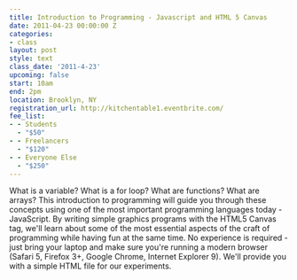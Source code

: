 ```yaml
---
title: Introduction to Programming - Javascript and HTML 5 Canvas
date: 2011-04-23 00:00:00 Z
categories:
- class
layout: post
style: text
class_date: '2011-4-23'
upcoming: false
start: 10am
end: 2pm
location: Brooklyn, NY
registration_url: http://kitchentable1.eventbrite.com/
fee_list:
- - Students
  - "$50"
- - Freelancers
  - "$120"
- - Everyone Else
  - "$250"
---
```


What is a variable? What is a for loop? What are functions? What are arrays? This introduction to programming will guide you through these concepts using one of the most important programming languages today - JavaScript. By writing simple graphics programs with the HTML5 Canvas tag, we'll learn about some of the most essential aspects of the craft of programming while having fun at the same time. No experience is required - just bring your laptop and make sure you're running a modern browser (Safari 5, Firefox 3+, Google Chrome, Internet Explorer 9). We'll provide you with a simple HTML file for our experiments.
